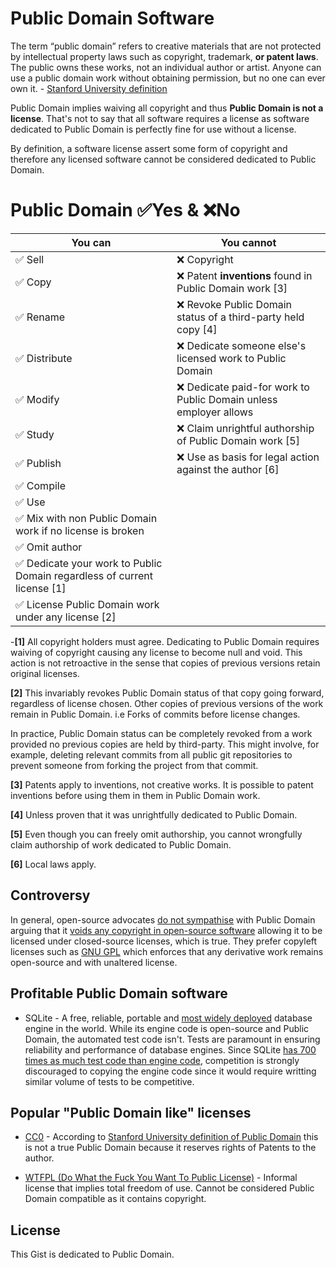 # Public Domain Software

The term “public domain” refers to creative materials that are not protected by intellectual property laws such as copyright, trademark, **or patent laws**. The public owns these works, not an individual author or artist. Anyone can use a public domain work without obtaining permission, but no one can ever own it. - [Stanford University definition](https://fairuse.stanford.edu/overview/public-domain/welcome/)

Public Domain implies waiving all copyright and thus **Public Domain is not a license**. That's not to say that all software requires a license as software dedicated to Public Domain is perfectly fine for use without a license.

By definition, a software license assert some form of copyright and therefore any licensed software cannot be considered dedicated to Public Domain.

# Public Domain ✅Yes & ❌No

You can | You cannot
--- | ---
✅ Sell| ❌ Copyright
✅ Copy| ❌ Patent **inventions** found in Public Domain work [3]
✅ Rename| ❌ Revoke Public Domain status of a third-party held copy [4]
✅ Distribute| ❌ Dedicate someone else's licensed work to Public Domain
✅ Modify| ❌ Dedicate paid-for work to Public Domain unless employer allows
✅ Study| ❌ Claim unrightful authorship of Public Domain work [5]
✅ Publish| ❌ Use as basis for legal action against the author [6]
✅ Compile|
✅ Use|
✅ Mix with non Public Domain work if no license is broken|
✅ Omit author|
✅ Dedicate your work to Public Domain regardless of current license [1]|
✅ License Public Domain work under any license [2]|

-**[1]** All copyright holders must agree. Dedicating to Public Domain requires waiving of copyright causing any license to become null and void. This action is not retroactive in the sense that copies of previous versions retain original licenses.

**[2]** This invariably revokes Public Domain status of that copy going forward, regardless of license chosen. Other copies of previous versions of the work remain in Public Domain. i.e Forks of commits before license changes.

In practice, Public Domain status can be completely revoked from a work provided no previous copies are held by third-party. This might involve, for example, deleting relevant commits from all public git repositories to prevent someone from forking the project from that commit.

**[3]** Patents apply to inventions, not creative works. It is possible to patent inventions before using them in them in Public Domain work.

**[4]** Unless proven that it was unrightfully dedicated to Public Domain.

**[5]** Even though you can freely omit authorship, you cannot wrongfully claim authorship of work dedicated to Public Domain.

**[6]** Local laws apply.

## Controversy

In general, open-source advocates [do not sympathise](https://opensource.org/faq#public-domain) with Public Domain arguing that it [voids any copyright in open-source software](https://opensource.org/faq#cc-zero) allowing it to be licensed under closed-source licenses, which is true. They prefer copyleft licenses such as [GNU GPL](https://en.wikipedia.org/wiki/GNU_General_Public_License) which enforces that any derivative work remains open-source and with unaltered license.

## Profitable Public Domain software

* SQLite - A free, reliable, portable and [most widely deployed](https://www.sqlite.org/mostdeployed.html) database engine in the world. While its engine code is open-source and Public Domain, the automated test code isn't. Tests are paramount in ensuring reliability and performance of database engines. Since SQLite [has 700 times as much test code than engine code](https://www.sqlite.org/testing.html), competition is strongly discouraged to copying the engine code since it would require writting similar volume of tests to be competitive.

## Popular "Public Domain like" licenses

* [CC0](https://creativecommons.org/publicdomain/zero/1.0/legalcode) - According to [Stanford University definition of Public Domain](https://fairuse.stanford.edu/overview/public-domain/welcome/) this is not a true Public Domain because it reserves rights of Patents to the author.

* [WTFPL (Do What the Fuck You Want To Public License)](https://en.wikipedia.org/wiki/WTFPL#Version_2) - Informal license that implies total freedom of use. Cannot be considered Public Domain compatible as it contains copyright.

## License

This Gist is dedicated to Public Domain.